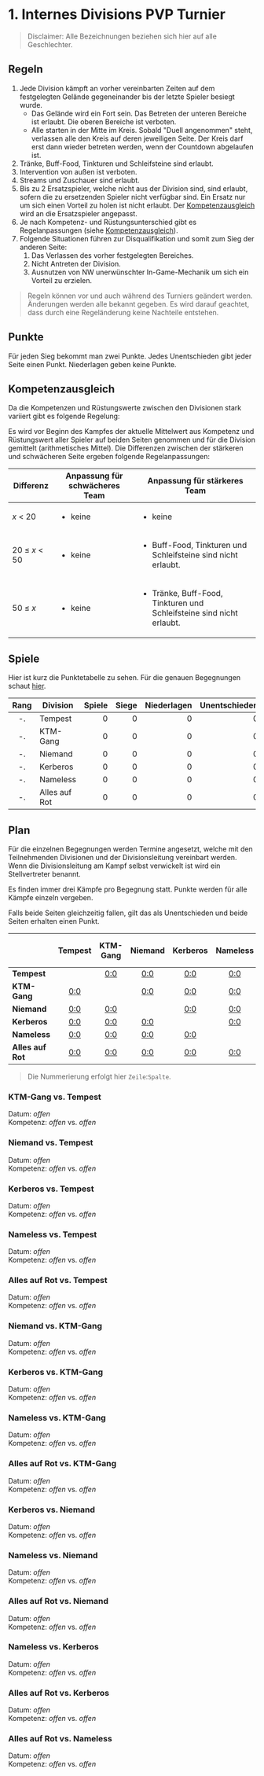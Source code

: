 # 1. Internes Divisions PVP Turnier

> Disclaimer: Alle Bezeichnungen beziehen sich hier auf alle Geschlechter.

## Regeln

1. Jede Division kämpft an vorher vereinbarten Zeiten auf dem festgelegten Gelände gegeneinander bis
    der letzte Spieler besiegt wurde.
    - Das Gelände wird ein Fort sein. Das Betreten der unteren Bereiche ist erlaubt. Die oberen
        Bereiche ist verboten.
    - Alle starten in der Mitte im Kreis. Sobald "Duell angenommen" steht, verlassen alle den Kreis
        auf deren jeweiligen Seite. Der Kreis darf erst dann wieder betreten werden, wenn der
        Countdown abgelaufen ist.
2. Tränke, Buff-Food, Tinkturen und Schleifsteine sind erlaubt.
3. Intervention von außen ist verboten.
4. Streams und Zuschauer sind erlaubt.
5. Bis zu 2 Ersatzspieler, welche nicht aus der Division sind, sind erlaubt, sofern die zu
    ersetzenden Spieler nicht verfügbar sind. Ein Ersatz nur um sich einen Vorteil zu holen ist
    nicht erlaubt. Der [Kompetenzausgleich](#Kompetenzausgleich) wird an die Ersatzspieler
    angepasst.
6. Je nach Kompetenz- und Rüstungsunterschied gibt es Regelanpassungen (siehe
    [Kompetenzausgleich](#Kompetenzausgleich)).
10. Folgende Situationen führen zur Disqualifikation und somit zum Sieg der anderen Seite:
    1. Das Verlassen des vorher festgelegten Bereiches.
    2. Nicht Antreten der Division.
    3. Ausnutzen von NW unerwünschter In-Game-Mechanik um sich ein Vorteil zu erzielen.

> Regeln können vor und auch während des Turniers geändert werden. Änderungen werden alle bekannt
> gegeben. Es wird darauf geachtet, dass durch eine Regeländerung keine Nachteile entstehen.

## Punkte

Für jeden Sieg bekommt man zwei Punkte. Jedes Unentschieden gibt jeder Seite einen Punkt.
Niederlagen geben keine Punkte.

## Kompetenzausgleich

Da die Kompetenzen und Rüstungswerte zwischen den Divisionen stark variiert gibt es folgende
Regelung:

Es wird vor Beginn des Kampfes der aktuelle Mittelwert aus Kompetenz und Rüstungswert aller
Spieler auf beiden Seiten genommen und für die Division gemittelt (arithmetisches Mittel). Die
Differenzen zwischen der stärkeren und schwächeren Seite ergeben folgende Regelanpassungen:

<table>
<thead>
<tr><th>Differenz</th><th>Anpassung für schwächeres Team</th><th>Anpassung für stärkeres Team</th></tr>
</thead>
<tbody>
<tr><td><i>x</i> &lt; 20</td><td><ul>
    <li>keine</li>
</ul></td><td><ul>
    <li>keine</li>
</ul></td></tr>
<tr><td>20 &le; <i>x</i> &lt; 50</td><td><ul>
    <li>keine</li>
</ul></td><td><ul>
    <li>Buff-Food, Tinkturen und Schleifsteine sind nicht erlaubt.</li>
</ul></td></tr>
<tr><td>50 &le; <i>x</i></td><td><ul>
    <li>keine</li>
</ul></td><td><ul>
    <li>Tränke, Buff-Food, Tinkturen und Schleifsteine sind nicht erlaubt.</li>
</ul></td></tr>
</tbody>
</table>

## Spiele

Hier ist kurz die Punktetabelle zu sehen. Für die genauen Begegnungen schaut [hier](#Plan).

| Rang | Division      | Spiele | Siege | Niederlagen | Unentschieden | Punkte |
|:----:|---------------|-------:|------:|------------:|--------------:|-------:|
|  -.  | Tempest       |      0 |     0 |           0 |             0 |      0 |
|  -.  | KTM-Gang      |      0 |     0 |           0 |             0 |      0 |
|  -.  | Niemand       |      0 |     0 |           0 |             0 |      0 |
|  -.  | Kerberos      |      0 |     0 |           0 |             0 |      0 |
|  -.  | Nameless      |      0 |     0 |           0 |             0 |      0 |
|  -.  | Alles auf Rot |      0 |     0 |           0 |             0 |      0 |

## Plan

Für die einzelnen Begegnungen werden Termine angesetzt, welche mit den Teilnehmenden Divisionen
und der Divisionsleitung vereinbart werden. Wenn die Divisionsleitung am Kampf selbst verwickelt ist
wird ein Stellvertreter benannt.

Es finden immer drei Kämpfe pro Begegnung statt. Punkte werden für alle Kämpfe einzeln vergeben.

Falls beide Seiten gleichzeitig fallen, gilt das als Unentschieden und beide Seiten erhalten einen
Punkt.

|                   | Tempest      | KTM-Gang     | Niemand      | Kerberos     | Nameless     | Alles auf Rot |
|-------------------|:------------:|:------------:|:------------:|:------------:|:------------:|:-------------:|
| **Tempest**       |              | [0:0](#t1-2) | [0:0](#t1-3) | [0:0](#t1-4) | [0:0](#t1-5) | [0:0](#t1-6)  |
| **KTM-Gang**      | [0:0](#t2-1) |              | [0:0](#t2-3) | [0:0](#t2-4) | [0:0](#t2-5) | [0:0](#t2-6)  |
| **Niemand**       | [0:0](#t3-1) | [0:0](#t3-2) |              | [0:0](#t3-4) | [0:0](#t3-5) | [0:0](#t3-6)  |
| **Kerberos**      | [0:0](#t4-1) | [0:0](#t4-2) | [0:0](#t4-3) |              | [0:0](#t4-5) | [0:0](#t4-6)  |
| **Nameless**      | [0:0](#t5-1) | [0:0](#t5-2) | [0:0](#t5-3) | [0:0](#t5-4) |              | [0:0](#t5-6)  |
| **Alles auf Rot** | [0:0](#t6-1) | [0:0](#t6-2) | [0:0](#t6-3) | [0:0](#t6-4) | [0:0](#t6-5) |               |

> Die Nummerierung erfolgt hier `Zeile`:`Spalte`.

### <a name="t2-1"></a><a name="t1-2"></a> KTM-Gang vs. Tempest

Datum: *offen* \
Kompetenz: *offen* vs. *offen*

### <a name="t3-1"></a><a name="t1-3"></a> Niemand vs. Tempest

Datum: *offen* \
Kompetenz: *offen* vs. *offen*

### <a name="t4-1"></a><a name="t1-4"></a> Kerberos vs. Tempest

Datum: *offen* \
Kompetenz: *offen* vs. *offen*

### <a name="t5-1"></a><a name="t1-5"></a> Nameless vs. Tempest

Datum: *offen* \
Kompetenz: *offen* vs. *offen*

### <a name="t6-1"></a><a name="t1-6"></a> Alles auf Rot vs. Tempest

Datum: *offen* \
Kompetenz: *offen* vs. *offen*

### <a name="t3-2"></a><a name="t2-3"></a> Niemand vs. KTM-Gang

Datum: *offen* \
Kompetenz: *offen* vs. *offen*

### <a name="t4-2"></a><a name="t2-4"></a> Kerberos vs. KTM-Gang

Datum: *offen* \
Kompetenz: *offen* vs. *offen*

### <a name="t5-2"></a><a name="t2-5"></a> Nameless vs. KTM-Gang

Datum: *offen* \
Kompetenz: *offen* vs. *offen*

### <a name="t6-2"></a><a name="t2-6"></a> Alles auf Rot vs. KTM-Gang

Datum: *offen* \
Kompetenz: *offen* vs. *offen*

### <a name="t4-3"></a><a name="t3-4"></a> Kerberos vs. Niemand

Datum: *offen* \
Kompetenz: *offen* vs. *offen*

### <a name="t5-3"></a><a name="t3-5"></a> Nameless vs. Niemand

Datum: *offen* \
Kompetenz: *offen* vs. *offen*

### <a name="t6-3"></a><a name="t3-6"></a> Alles auf Rot vs. Niemand

Datum: *offen* \
Kompetenz: *offen* vs. *offen*

### <a name="t5-4"></a><a name="t4-5"></a> Nameless vs. Kerberos

Datum: *offen* \
Kompetenz: *offen* vs. *offen*

### <a name="t6-4"></a><a name="t4-6"></a> Alles auf Rot vs. Kerberos

Datum: *offen* \
Kompetenz: *offen* vs. *offen*

### <a name="t6-5"></a><a name="t5-6"></a> Alles auf Rot vs. Nameless

Datum: *offen* \
Kompetenz: *offen* vs. *offen*
